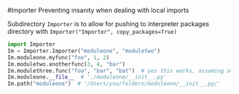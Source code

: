 #Importer
Preventing insanity when dealing with local imports

Subdirectory `Importer` is to allow for pushing to interpreter packages directory with `Importer("Importer", copy_packages=True)`

```python
import Importer
Im = Importer.Importer("moduleone", "moduletwo")
Im.moduleone.myfunc("foo", 1, 2)
Im.moduletwo.anotherfunc(3, 4, "bar")
Im.modulethree.func("foo", "bar", "bat")  # yes this works, assuming all three packages are in the directory
Im.moduleone.__file__  # './moduleone/__init__.py'
Im.path("moduleone")  # '/Users/you/folders/moduleone/__init__.py/'
```